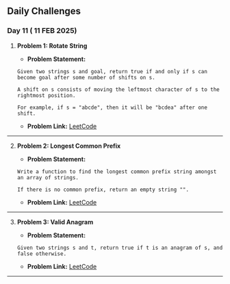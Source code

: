 ## Daily Challenges

### Day 11 ( 11 FEB 2025)

1. **Problem 1: Rotate String**
   - **Problem Statement:** 
   
   ````
   Given two strings s and goal, return true if and only if s can become goal after some number of shifts on s.

   A shift on s consists of moving the leftmost character of s to the rightmost position.

   For example, if s = "abcde", then it will be "bcdea" after one shift.

   ````
   - **Problem Link:** [LeetCode](https://leetcode.com/problems/rotate-string/description/)
---

2. **Problem 2: Longest Common Prefix**
   - **Problem Statement:** 
   
   ```
   Write a function to find the longest common prefix string amongst an array of strings.

   If there is no common prefix, return an empty string "".

   ```
   - **Problem Link:** [LeetCode](https://leetcode.com/problems/longest-common-prefix/description/)
---

3. **Problem 3: Valid Anagram**
   - **Problem Statement:** 
   
   ````
   Given two strings s and t, return true if t is an anagram of s, and false otherwise.

   ````
   - **Problem Link:** [LeetCode](https://leetcode.com/problems/valid-anagram/description/)
   
---